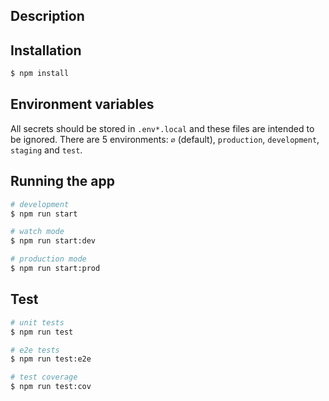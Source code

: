 ## Description

## Installation

```bash
$ npm install
```

## Environment variables

All secrets should be stored in `.env*.local` and these files are intended to be ignored.
There are 5 environments: `∅` (default), `production`, `development`, `staging` and `test`.

## Running the app

```bash
# development
$ npm run start

# watch mode
$ npm run start:dev

# production mode
$ npm run start:prod
```

## Test

```bash
# unit tests
$ npm run test

# e2e tests
$ npm run test:e2e

# test coverage
$ npm run test:cov
```
